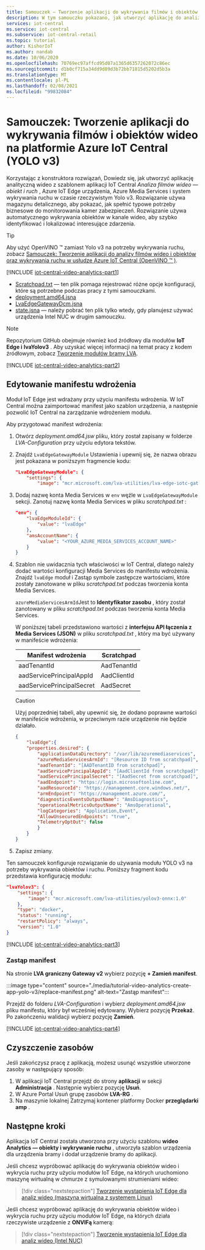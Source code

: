 ```yaml
---
title: Samouczek — Tworzenie aplikacji do wykrywania filmów i obiektów wideo na platformie Azure IoT Central (YOLO v3)
description: W tym samouczku pokazano, jak utworzyć aplikację do analizy wideo w IoT Central. Tworzysz go, dostosowujesz i nawiązujesz połączenie z innymi usługami platformy Azure. W tym samouczku jest stosowany system wykrywania obiektów w czasie rzeczywistym w programie YOLO v3.
services: iot-central
ms.service: iot-central
ms.subservice: iot-central-retail
ms.topic: tutorial
author: KishorIoT
ms.author: nandab
ms.date: 10/06/2020
ms.openlocfilehash: 70769ec97affcd95d07a1365d6357262072c86ec
ms.sourcegitcommit: d1b0cf715a34dd9d89d3b72bb71815d5202d5b3a
ms.translationtype: MT
ms.contentlocale: pl-PL
ms.lasthandoff: 02/08/2021
ms.locfileid: "99832084"
---
```

# <a name="tutorial-create-a-video-analytics---object-and-motion-detection-application-in-azure-iot-central-yolo-v3"></a>Samouczek: Tworzenie aplikacji do wykrywania filmów i obiektów wideo na platformie Azure IoT Central (YOLO v3)

Korzystając z konstruktora rozwiązań, Dowiedz się, jak utworzyć aplikację analityczną wideo z szablonem aplikacji IoT Central *Analiza filmów wideo — obiekt i ruch* , Azure IoT Edge urządzenia, Azure Media Services i system wykrywania ruchu w czasie rzeczywistym Yolo v3. Rozwiązanie używa magazynu detalicznego, aby pokazać, jak spełnić typowe potrzeby biznesowe do monitorowania kamer zabezpieczeń. Rozwiązanie używa automatycznego wykrywania obiektów w kanale wideo, aby szybko identyfikować i lokalizować interesujące zdarzenia.

> [!TIP]
> Aby użyć OpenVINO &trade; zamiast Yolo v3 na potrzeby wykrywania ruchu, zobacz [Samouczek: Tworzenie aplikacji do analizy filmów wideo i obiektów oraz wykrywania ruchu w usłudze Azure IoT Central (OpenVINO &trade; )](tutorial-video-analytics-create-app-openvino.md).

[!INCLUDE [iot-central-video-analytics-part1](../../../includes/iot-central-video-analytics-part1.md)]

- [Scratchpad.txt](https://raw.githubusercontent.com/Azure/live-video-analytics/master/ref-apps/lva-edge-iot-central-gateway/setup/Scratchpad.txt) — ten plik pomaga rejestrować różne opcje konfiguracji, które są potrzebne podczas pracy z tymi samouczkami.
- [deployment.amd64.jsna](https://raw.githubusercontent.com/Azure/live-video-analytics/master/ref-apps/lva-edge-iot-central-gateway/setup/deployment.amd64.json)
- [LvaEdgeGatewayDcm.jsna](https://raw.githubusercontent.com/Azure/live-video-analytics/master/ref-apps/lva-edge-iot-central-gateway/setup/LvaEdgeGatewayDcm.json)
- [state.jsna](https://raw.githubusercontent.com/Azure/live-video-analytics/master/ref-apps/lva-edge-iot-central-gateway/setup/state.json) — należy pobrać ten plik tylko wtedy, gdy planujesz używać urządzenia Intel NUC w drugim samouczku.

> [!NOTE]
> Repozytorium GitHub obejmuje również kod źródłowy dla modułów **IoT Edge i** **lvaYolov3** . Aby uzyskać więcej informacji na temat pracy z kodem źródłowym, zobacz [Tworzenie modułów bramy LVA](tutorial-video-analytics-build-module.md).

[!INCLUDE [iot-central-video-analytics-part2](../../../includes/iot-central-video-analytics-part2.md)]

## <a name="edit-the-deployment-manifest"></a>Edytowanie manifestu wdrożenia

Moduł IoT Edge jest wdrażany przy użyciu manifestu wdrożenia. W IoT Central można zaimportować manifest jako szablon urządzenia, a następnie pozwolić IoT Central na zarządzanie wdrożeniem modułu.

Aby przygotować manifest wdrożenia:

1. Otwórz *deployment.amd64.jsw* pliku, który został zapisany w folderze *LVA-Configuration* przy użyciu edytora tekstów.

1. Znajdź `LvaEdgeGatewayModule` Ustawienia i upewnij się, że nazwa obrazu jest pokazana w poniższym fragmencie kodu:

    ```json
    "LvaEdgeGatewayModule": {
        "settings": {
            "image": "mcr.microsoft.com/lva-utilities/lva-edge-iotc-gateway:1.0-amd64",
    ```

1. Dodaj nazwę konta Media Services w `env` węźle w `LvaEdgeGatewayModule` sekcji. Zanotuj nazwę konta Media Services w pliku *scratchpad.txt* :

    ```json
    "env": {
        "lvaEdgeModuleId": {
            "value": "lvaEdge"
        },
        "amsAccountName": {
            "value": "<YOUR_AZURE_MEDIA_SERVICES_ACCOUNT_NAME>"
        }
    }
    ```

1. Szablon nie uwidacznia tych właściwości w IoT Central, dlatego należy dodać wartości konfiguracji Media Services do manifestu wdrożenia. Znajdź `lvaEdge` moduł i Zastąp symbole zastępcze wartościami, które zostały zanotowane w pliku *scratchpad.txt* podczas tworzenia konta Media Services.

    `azureMediaServicesArmId`Jest to **Identyfikator zasobu** , który został zanotowany w pliku *scratchpad.txt* podczas tworzenia konta Media Services.

    W poniższej tabeli przedstawiono wartości z **interfejsu API łączenia z Media Services (JSON)** w pliku *scratchpad.txt* , który ma być używany w manifeście wdrożenia:

    | Manifest wdrożenia       | Scratchpad  |
    | ------------------------- | ----------- |
    | aadTenantId               | AadTenantId |
    | aadServicePrincipalAppId  | AadClientId |
    | aadServicePrincipalSecret | AadSecret   |

    > [!CAUTION]
    > Użyj poprzedniej tabeli, aby upewnić się, że dodano poprawne wartości w manifeście wdrożenia, w przeciwnym razie urządzenie nie będzie działało.

    ```json
    {
        "lvaEdge":{
        "properties.desired": {
            "applicationDataDirectory": "/var/lib/azuremediaservices",
            "azureMediaServicesArmId": "[Resource ID from scratchpad]",
            "aadTenantId": "[AADTenantID from scratchpad]",
            "aadServicePrincipalAppId": "[AadClientId from scratchpad]",
            "aadServicePrincipalSecret": "[AadSecret from scratchpad]",
            "aadEndpoint": "https://login.microsoftonline.com",
            "aadResourceId": "https://management.core.windows.net/",
            "armEndpoint": "https://management.azure.com/",
            "diagnosticsEventsOutputName": "AmsDiagnostics",
            "operationalMetricsOutputName": "AmsOperational",
            "logCategories": "Application,Event",
            "AllowUnsecuredEndpoints": "true",
            "TelemetryOptOut": false
            }
        }
    }
    ```

1. Zapisz zmiany.

Ten samouczek konfiguruje rozwiązanie do używania modułu YOLO v3 na potrzeby wykrywania obiektów i ruchu. Poniższy fragment kodu przedstawia konfigurację modułu:

```json
"lvaYolov3": {
    "settings": {
        "image": "mcr.microsoft.com/lva-utilities/yolov3-onnx:1.0"
    },
    "type": "docker",
    "status": "running",
    "restartPolicy": "always",
    "version": "1.0"
}
```

[!INCLUDE [iot-central-video-analytics-part3](../../../includes/iot-central-video-analytics-part3.md)]

### <a name="replace-the-manifest"></a>Zastąp manifest

Na stronie **LVA graniczny Gateway v2** wybierz pozycję **+ Zamień manifest**.

:::image type="content" source="./media/tutorial-video-analytics-create-app-yolo-v3/replace-manifest.png" alt-text="Zastąp manifest":::

Przejdź do folderu *LVA-Configuration* i wybierz *deployment.amd64.jsw* pliku manifestu, który był wcześniej edytowany. Wybierz pozycję **Przekaż**. Po zakończeniu walidacji wybierz pozycję **Zamień**.

[!INCLUDE [iot-central-video-analytics-part4](../../../includes/iot-central-video-analytics-part4.md)]

## <a name="clean-up-resources"></a>Czyszczenie zasobów

Jeśli zakończysz pracę z aplikacją, możesz usunąć wszystkie utworzone zasoby w następujący sposób:

1. W aplikacji IoT Central przejdź do strony **aplikacji** w sekcji **Administracja** . Następnie wybierz pozycję **Usuń**.
1. W Azure Portal Usuń grupę zasobów **LVA-RG** .
1. Na maszynie lokalnej Zatrzymaj kontener platformy Docker **przeglądarki amp** .

## <a name="next-steps"></a>Następne kroki

Aplikacja IoT Central została utworzona przy użyciu szablonu **wideo Analytics — obiekty i wykrywanie ruchu** , utworzyła szablon urządzenia dla urządzenia bramy i dodał urządzenie bramy do aplikacji.

Jeśli chcesz wypróbować aplikację do wykrywania obiektów wideo i wykrycia ruchu przy użyciu modułów IoT Edge, na których uruchomiono maszynę wirtualną w chmurze z symulowanymi strumieniami wideo:

> [!div class="nextstepaction"]
> [Tworzenie wystąpienia IoT Edge dla analiz wideo (maszyna wirtualna z systemem Linux)](tutorial-video-analytics-iot-edge-vm.md)

Jeśli chcesz wypróbować aplikację do wykrywania obiektów wideo i wykrycia ruchu przy użyciu modułów IoT Edge, na których działa rzeczywiste urządzenie z **ONVIFą** kamerą:

> [!div class="nextstepaction"]
> [Tworzenie wystąpienia IoT Edge dla analiz wideo (Intel NUC)](tutorial-video-analytics-iot-edge-nuc.md)